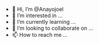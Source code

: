 - 👋 Hi, I’m @Anayojoel
- 👀 I’m interested in ...
- 🌱 I’m currently learning ...
- 💞️ I’m looking to collaborate on ...
- 📫 How to reach me ...

<!---
Anayojoel/Anayojoel is a ✨ special ✨ repository because its `README.md` (this file) appears on your GitHub profile.
You can click the Preview link to take a look at your changes.
--->
